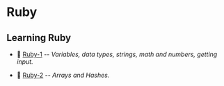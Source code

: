 # Ruby
Learning Ruby
-----
* :parrot: [Ruby-1](https://github.com/sucremad/Ruby/tree/main/Ruby-1) --  _Variables, data types, strings, math and numbers, getting input._ 

* :parrot: [Ruby-2](https://github.com/sucremad/Ruby/tree/main/Ruby-2) --  _Arrays and Hashes._
